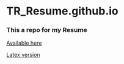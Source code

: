 # TR_Resume.github.io

### This a repo for my Resume
[Available here](https://tai-rocha.github.io/TR_CV_PT.github.io/) <br/>

[Latex version](https://nbviewer.jupyter.org/github/Tai-Rocha/TR_Resume.github.io/blob/main/TR_cv_EN_version.pdf)
